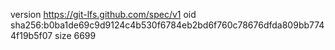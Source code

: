 version https://git-lfs.github.com/spec/v1
oid sha256:b0ba1de69c9d9124c4b530f6784eb2bd6f760c78676dfda809bb7744f19b5f07
size 6699
